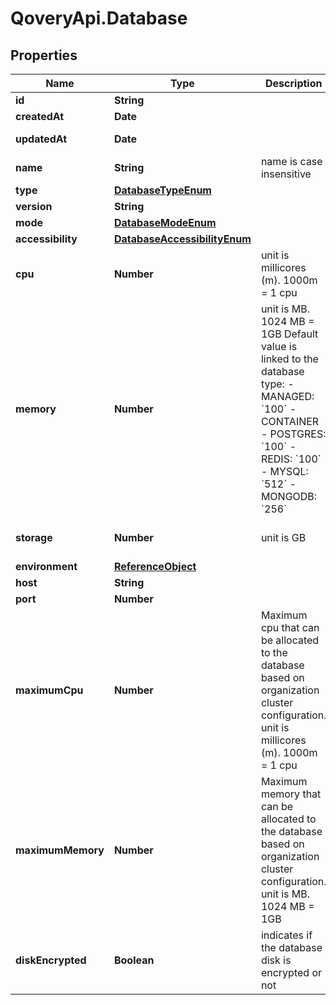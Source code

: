 # QoveryApi.Database

## Properties

Name | Type | Description | Notes
------------ | ------------- | ------------- | -------------
**id** | **String** |  | [readonly] 
**createdAt** | **Date** |  | [readonly] 
**updatedAt** | **Date** |  | [optional] [readonly] 
**name** | **String** | name is case insensitive | 
**type** | [**DatabaseTypeEnum**](DatabaseTypeEnum.md) |  | 
**version** | **String** |  | 
**mode** | [**DatabaseModeEnum**](DatabaseModeEnum.md) |  | 
**accessibility** | [**DatabaseAccessibilityEnum**](DatabaseAccessibilityEnum.md) |  | [optional] 
**cpu** | **Number** | unit is millicores (m). 1000m &#x3D; 1 cpu | [optional] [default to 250]
**memory** | **Number** | unit is MB. 1024 MB &#x3D; 1GB   Default value is linked to the database type: - MANAGED: &#x60;100&#x60; - CONTAINER   - POSTGRES: &#x60;100&#x60;   - REDIS: &#x60;100&#x60;   - MYSQL: &#x60;512&#x60;   - MONGODB: &#x60;256&#x60;  | [optional] 
**storage** | **Number** | unit is GB | [optional] [default to 10]
**environment** | [**ReferenceObject**](ReferenceObject.md) |  | [optional] 
**host** | **String** |  | [optional] 
**port** | **Number** |  | [optional] 
**maximumCpu** | **Number** | Maximum cpu that can be allocated to the database based on organization cluster configuration. unit is millicores (m). 1000m &#x3D; 1 cpu | [optional] 
**maximumMemory** | **Number** | Maximum memory that can be allocated to the database based on organization cluster configuration. unit is MB. 1024 MB &#x3D; 1GB | [optional] 
**diskEncrypted** | **Boolean** | indicates if the database disk is encrypted or not | [optional] 


